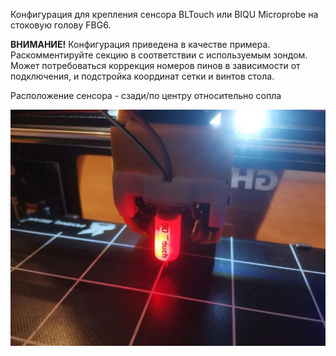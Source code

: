 Конфигурация для крепления сенсора BLTouch или BIQU Microprobe на стоковую голову FBG6.

**ВНИМАНИЕ!** Конфигурация приведена в качестве примера. Раскомментируйте секцию в соответствии с используемым зондом. 
Может потребоваться коррекция номеров пинов в зависимости от подключения, и подстройка координат сетки и винтов стола.

Расположение сенсора - сзади/по центру относительно сопла

![Расположение сенсора](stock_touch.jpg)

